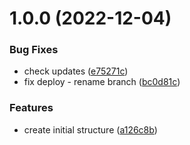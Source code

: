 # 1.0.0 (2022-12-04)


### Bug Fixes

* check updates ([e75271c](https://github.com/visitaturin/turin-design-tokens/commit/e75271c0cb7acf3940a170fc4196aa2f5dfb379a))
* fix deploy - rename branch ([bc0d81c](https://github.com/visitaturin/turin-design-tokens/commit/bc0d81c0e3ec3c13b66792e5299ebca347b4499c))


### Features

* create initial structure ([a126c8b](https://github.com/visitaturin/turin-design-tokens/commit/a126c8bd37ed49d5ef17248390a51cbb3f4f29d2))
